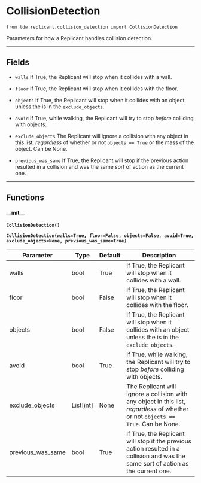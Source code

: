 # CollisionDetection

`from tdw.replicant.collision_detection import CollisionDetection`

Parameters for how a Replicant handles collision detection.

***

## Fields

- `walls` If True, the Replicant will stop when it collides with a wall.

- `floor` If True, the Replicant will stop when it collides with the floor.

- `objects` If True, the Replicant will stop when it collides with an object unless the is in the `exclude_objects`.

- `avoid` If True, while walking, the Replicant will try to stop *before* colliding with objects.

- `exclude_objects` The Replicant will ignore a collision with any object in this list, *regardless* of whether or not `objects == True` or the mass of the object. Can be None.

- `previous_was_same` If True, the Replicant will stop if the previous action resulted in a collision and was the same sort of action as the current one.

***

## Functions

#### \_\_init\_\_

**`CollisionDetection()`**

**`CollisionDetection(walls=True, floor=False, objects=False, avoid=True, exclude_objects=None, previous_was_same=True)`**

| Parameter | Type | Default | Description |
| --- | --- | --- | --- |
| walls |  bool  | True | If True, the Replicant will stop when it collides with a wall. |
| floor |  bool  | False | If True, the Replicant will stop when it collides with the floor. |
| objects |  bool  | False | If True, the Replicant will stop when it collides with an object unless the is in the `exclude_objects`. |
| avoid |  bool  | True | If True, while walking, the Replicant will try to stop *before* colliding with objects. |
| exclude_objects |  List[int] | None | The Replicant will ignore a collision with any object in this list, *regardless* of whether or not `objects == True`. Can be None. |
| previous_was_same |  bool  | True | If True, the Replicant will stop if the previous action resulted in a collision and was the same sort of action as the current one. |

